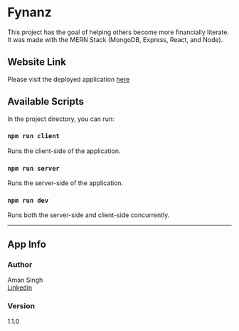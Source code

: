 # Fynanz

This project has the goal of helping others become more financially literate. It was made with the MERN Stack (MongoDB, Express, React, and Node).

## Website Link

Please visit the deployed application [here](https://fynanz.herokuapp.com/)

## Available Scripts

In the project directory, you can run:

### `npm run client`

Runs the client-side of the application.<br />

### `npm run server`

Runs the server-side of the application.<br />

### `npm run dev`

Runs both the server-side and client-side concurrently.<br />

---

## App Info

### Author

Aman Singh<br />
[Linkedin](https://www.linkedin.com/in/aman-singh-turing)

### Version

1.1.0
